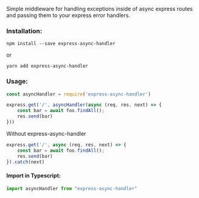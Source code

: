 Simple middleware for handling exceptions inside of async express routes and passing them to your express error handlers.

### Installation:

```
npm install --save express-async-handler
```
or
```
yarn add express-async-handler
```

### Usage:

```javascript
const asyncHandler = require('express-async-handler')

express.get('/', asyncHandler(async (req, res, next) => {
	const bar = await foo.findAll();
	res.send(bar)
}))
```

Without express-async-handler

```javascript
express.get('/', async (req, res, next) => {
	const bar = await foo.findAll();
	res.send(bar)
}).catch(next)
```

#### Import in Typescript:

```javascript
import asyncHandler from "express-async-handler"
```
